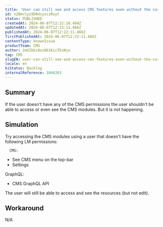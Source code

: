 ```yaml
---
title: 'User can still see and access CMS features even without the correct permission'
id: n2BmrCyzXD04sysczRuyt
status: PUBLISHED
createdAt: 2024-06-07T12:22:10.494Z
updatedAt: 2024-06-07T12:22:11.466Z
publishedAt: 2024-06-07T12:22:11.466Z
firstPublishedAt: 2024-06-07T12:22:11.466Z
contentType: knownIssue
productTeam: CMS
author: 2mXZkbi0oi061KicTExNjo
tag: CMS
slugEN: user-can-still-see-and-access-cms-features-even-without-the-correct-permission
locale: en
kiStatus: Backlog
internalReference: 1046263
---
```


## Summary


If the user doesn't have any of the CMS permissions the user shouldn't be able to access or even see the CMS modules. But it is not happening.


##

## Simulation


Try accessing the CMS modules using a user that doesn't have the following LM permissions:

      CMS:

- See CMS menu on the top-bar
- Settings

GraphQL:
- CMS GraphQL API

The user will still be able to access and see the resources (but not edit).


##

## Workaround


N/A





